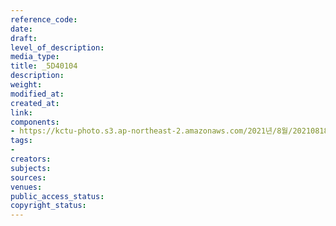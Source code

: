 ```yaml
---
reference_code: 
date: 
draft: 
level_of_description: 
media_type: 
title: _5D40104
description: 
weight: 
modified_at: 
created_at: 
link: 
components:
- https://kctu-photo.s3.ap-northeast-2.amazonaws.com/2021년/8월/20210818_양경수+민주노총+위원장+출입기자단+기자간담회/_5D40104.jpg
tags:
- 
creators: 
subjects: 
sources: 
venues: 
public_access_status: 
copyright_status: 
---
```

